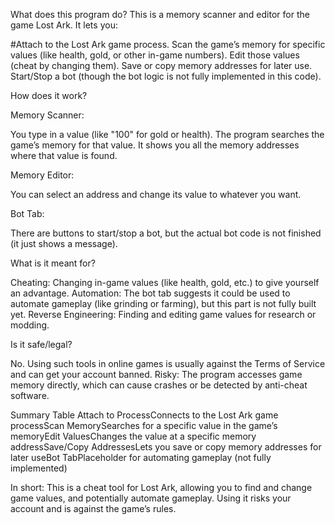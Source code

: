 What does this program do?
This is a memory scanner and editor for the game Lost Ark. It lets you:

#Attach to the Lost Ark game process.
Scan the game’s memory for specific values (like health, gold, or other in-game numbers).
Edit those values (cheat by changing them).
Save or copy memory addresses for later use.
Start/Stop a bot (though the bot logic is not fully implemented in this code).


How does it work?

Memory Scanner:

You type in a value (like "100" for gold or health).
The program searches the game’s memory for that value.
It shows you all the memory addresses where that value is found.


Memory Editor:

You can select an address and change its value to whatever you want.


Bot Tab:

There are buttons to start/stop a bot, but the actual bot code is not finished (it just shows a message).




What is it meant for?

Cheating: Changing in-game values (like health, gold, etc.) to give yourself an advantage.
Automation: The bot tab suggests it could be used to automate gameplay (like grinding or farming), but this part is not fully built yet.
Reverse Engineering: Finding and editing game values for research or modding.


Is it safe/legal?

No. Using such tools in online games is usually against the Terms of Service and can get your account banned.
Risky: The program accesses game memory directly, which can cause crashes or be detected by anti-cheat software.


Summary Table
Attach to ProcessConnects to the Lost Ark game processScan MemorySearches for a specific value in the game’s memoryEdit ValuesChanges the value at a specific memory addressSave/Copy AddressesLets you save or copy memory addresses for later useBot TabPlaceholder for automating gameplay (not fully implemented)

In short: This is a cheat tool for Lost Ark, allowing you to find and change game values, and potentially automate gameplay. Using it risks your account and is against the game’s rules.
